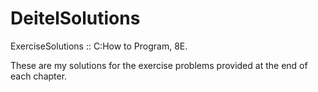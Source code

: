 # DeitelSolutions
ExerciseSolutions :: C:How to Program, 8E.

These are my solutions for the exercise problems provided at the end of each chapter.
